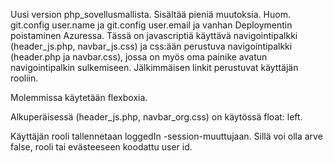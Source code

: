Uusi version php_sovellusmallista. Sisältää pieniä muutoksia. Huom. git.config user.name ja git.config user.email ja vanhan Deploymentin poistaminen Azuressa.
Tässä on javascriptiä käyttävä navigointipalkki (header_js.php, navbar_js.css) ja css:ään perustuva navigointipalkki (header.php ja navbar.css), jossa on myös oma painike avatun navigointipalkin sulkemiseen.  Jälkimmäisen linkit perustuvat käyttäjän rooliin.

Molemmissa käytetään flexboxia. 

Alkuperäisessä (header_js.php, navbar_org.css) on käytössä float: left.

Käyttäjän rooli tallennetaan loggedIn -session-muuttujaan. Sillä voi olla arve false,
rooli tai evästeeseen koodattu user id. 